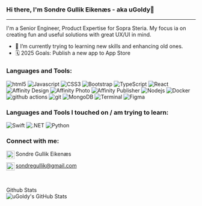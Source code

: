 ### Hi there, I'm Sondre Gullik Eikenæs - aka uGoldy👋
---

I'm a Senior Engineer, Product Expertise for Sopra Steria.
My focus ia on creating fun and useful solutions with great UX/UI in mind.

- 🚀 I’m currently trying to learning new skills and enhancing old ones.
- 🗓 2025 Goals: Publish a new app to App Store

### Languages and Tools:
<p>
  <img alt="html5" src="https://img.shields.io/badge/-HTML5-E34F26?style=flat-square&logo=html5&logoColor=white" />
  <img alt="Javascript" src="https://img.shields.io/badge/-javascript-f7df1c?style=flat-square&logo=javascript&logoColor=black" />
  <img alt="CSS3" src="https://img.shields.io/badge/-CSS3-13aa52?style=flat-square&logo=CSS&logoColor=white" />
  <img alt="Bootstrap" src="https://img.shields.io/badge/-bootstrap-7953b3?style=flat-square&logo=javascript&logoColor=white" />
  <img alt="TypeScript" src="https://img.shields.io/badge/-TypeScript-007ACC?style=flat-square&logo=typescript&logoColor=white" />
  <img alt="React" src="https://img.shields.io/badge/-React-45b8d8?style=flat-square&logo=react&logoColor=white" />
  <img alt="Affinity Design" src="https://img.shields.io/badge/-Affinity%20Design-007ACC?style=flat-square&logo=affinity%20photoshop&logoColor=white" />
  <img alt="Affinity Photo" src="https://img.shields.io/badge/-Affinity%20Photo-7953b3?style=flat-square&logo=affinity%20XD&logoColor=white" />
  <img alt="Affinity Publisher" src="https://img.shields.io/badge/-Affinity%20Publisher-F05032?style=flat-square&logo=affinity%20XD&logoColor=white" />
  <img alt="Nodejs" src="https://img.shields.io/badge/-Nodejs-43853d?style=flat-square&logo=Node.js&logoColor=white" />
  <img alt="Docker" src="https://img.shields.io/badge/-Docker-46a2f1?style=flat-square&logo=docker&logoColor=white" />
  <img alt="github actions" src="https://img.shields.io/badge/-Github_Actions-2088FF?style=flat-square&logo=github-actions&logoColor=white" />
  <img alt="git" src="https://img.shields.io/badge/-Git-F05032?style=flat-square&logo=git&logoColor=white" />
  <img alt="MongoDB" src="https://img.shields.io/badge/-MongoDB-13aa52?style=flat-square&logo=mongodb&logoColor=white" />
  <img alt="Terminal" src="https://img.shields.io/badge/-Terminal-000000?style=flat-square&logo=&logoColor=white" />
  <img alt="Figma" src="https://img.shields.io/badge/-Figma-272525?style=flat-square&logo=figma&logoColor=white" />
</p>


### Languages and Tools I touched on / am trying to learn:

<img alt="Swift" src="https://img.shields.io/badge/-Swift-E34F26?&logo=SWIFT&logoColor=white" /> <img alt=".NET" src="https://img.shields.io/badge/-.NET-512bd4?&logo=dotnet&logoColor=white" /> <img alt="Python" src="https://img.shields.io/badge/-Python-f7df1c?&logo=Python&logoColor=black" />

### Connect with me:

[<img align="left" alt="Link to linkedIn - Sondre Gullik Eikenæs | LinkedIn" width="22px" src="https://upload.wikimedia.org/wikipedia/commons/thumb/8/81/LinkedIn_icon.svg/2048px-LinkedIn_icon.svg.png" />][linkedin] Sondre Gullik Eikenæs
<br />

<img align="left" alt="Link to Gmail | Gmail" width="22px" src="https://upload.wikimedia.org/wikipedia/commons/8/8c/Gmail_Icon_%282013-2020%29.svg" /> sondregullik@gmail.com

<br />
<br />

<div>Github Stats</div>
<img align="left" alt="uGoldy's GitHub Stats" src="https://github-readme-stats.vercel.app/api?username=uGoldy&count_private=true&show_icons=true&theme=tokyonight" />

<br />
<br />

[mail]: sondregullik@gmail.com
[linkedin]: https://linkedin.com/in/SGullik
